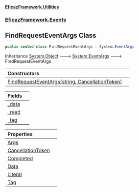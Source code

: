 #### [EficazFramework.Utilities](EficazFrameworkUtilities.md 'EficazFramework Utilities')
### [EficazFramework.Events](EficazFrameworkUtilities.md#EficazFramework.Events 'EficazFramework.Events')

## FindRequestEventArgs Class

```csharp
public sealed class FindRequestEventArgs : System.EventArgs
```

Inheritance [System.Object](https://docs.microsoft.com/en-us/dotnet/api/System.Object 'System.Object') &#129106; [System.EventArgs](https://docs.microsoft.com/en-us/dotnet/api/System.EventArgs 'System.EventArgs') &#129106; FindRequestEventArgs

| Constructors | |
| :--- | :--- |
| [FindRequestEventArgs(string, CancellationToken)](EficazFramework.Events/FindRequestEventArgs/FindRequestEventArgs(string,CancellationToken).md 'EficazFramework.Events.FindRequestEventArgs.FindRequestEventArgs(string, System.Threading.CancellationToken)') | |

| Fields | |
| :--- | :--- |
| [_data](EficazFramework.Events/FindRequestEventArgs/_data.md 'EficazFramework.Events.FindRequestEventArgs._data') | |
| [_read](EficazFramework.Events/FindRequestEventArgs/_read.md 'EficazFramework.Events.FindRequestEventArgs._read') | |
| [_tag](EficazFramework.Events/FindRequestEventArgs/_tag.md 'EficazFramework.Events.FindRequestEventArgs._tag') | |

| Properties | |
| :--- | :--- |
| [Args](EficazFramework.Events/FindRequestEventArgs/Args.md 'EficazFramework.Events.FindRequestEventArgs.Args') | |
| [CancellationToken](EficazFramework.Events/FindRequestEventArgs/CancellationToken.md 'EficazFramework.Events.FindRequestEventArgs.CancellationToken') | |
| [Completed](EficazFramework.Events/FindRequestEventArgs/Completed.md 'EficazFramework.Events.FindRequestEventArgs.Completed') | |
| [Data](EficazFramework.Events/FindRequestEventArgs/Data.md 'EficazFramework.Events.FindRequestEventArgs.Data') | |
| [Literal](EficazFramework.Events/FindRequestEventArgs/Literal.md 'EficazFramework.Events.FindRequestEventArgs.Literal') | |
| [Tag](EficazFramework.Events/FindRequestEventArgs/Tag.md 'EficazFramework.Events.FindRequestEventArgs.Tag') | |
